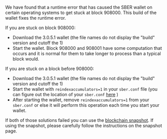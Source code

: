 We have found that a runtime error that has caused the SBER wallet on certain operating systems to get stuck at block 908000. This build of the wallet fixes the runtime error.

If you are stuck on block 908000:
- Download the 3.0.5.1 wallet (the file names do not display the "build" version and cutoff the 1)
- Start the wallet. Block 908000 and 908001 have some computation that occurs and it is normal for them to take longer to process than a typical block would.

If you are stuck on a block before 908000:
- Download the 3.0.5.1 wallet (the file names do not display the "build" version and cutoff the 1)
- Start the wallet with `reindexaccumulators=1` in your `sber.conf` file (you can figure out the location of your `sber.conf` [here](https://sber.freshdesk.com/support/solutions/articles/30000004664-where-are-my-wallet-dat-blockchain-and-configuration-conf-files-located-) )
- After starting the wallet, remove `reindexaccumulators=1` from your `sber.conf` or else it will perform this operation each time you start your wallet.

If both of those solutions failed you can use the [blockchain snapshot](http://178.254.23.111/~pub/SBER/Daily-Snapshots-Html/SBER-Daily-Snapshots.html). If using the snapshot, please carefully follow the instructions on the snapshot page.